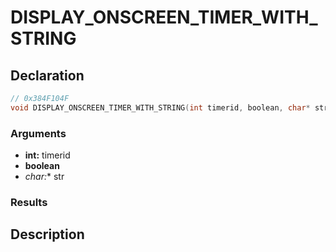 # DISPLAY_ONSCREEN_TIMER_WITH_STRING

## Declaration
```cpp
// 0x384F104F
void DISPLAY_ONSCREEN_TIMER_WITH_STRING(int timerid, boolean, char* str);
```

### Arguments
- **int:** timerid
- **boolean**
- **char*:** str

### Results

## Description
